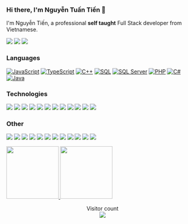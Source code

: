 ### Hi there, I'm Nguyễn Tuấn Tiến 👋

I'm Nguyễn Tiến, a professional **self taught** Full Stack developer from Vietnamese.

[![](https://img.shields.io/badge/-Discord-FFF?&logo=Discord)](https://discord.gg/f6SrSaREBr)
[![](https://img.shields.io/badge/-Telegram-FFF?&logo=Telegram)](https://t.me/tiens8z)
[![](https://img.shields.io/badge/-LinkedIn-blue?style=flat&logo=LinkedIn&logoColor=white)](https://www.linkedin.com/in/nguyentuantien413/)

### Languages
[![JavaScript](https://img.shields.io/badge/JavaScript-000?style=flat-square&logo=javascript&logoColor=F7DF1E)](https://developer.mozilla.org/en-US/docs/Web/JavaScript)
[![TypeScript](https://img.shields.io/badge/TypeScript-000?style=flat-square&logo=typescript&logoColor=3178C6)](https://www.typescriptlang.org/)
[![C++](https://img.shields.io/badge/C++-000?style=flat-square&logo=cplusplus&logoColor=00599C)](https://cplusplus.com/)
[![SQL](https://img.shields.io/badge/SQL-000?style=flat-square&logo=mysql&logoColor=4479A1)](https://dev.mysql.com/doc/)
[![SQL Server](https://img.shields.io/badge/SQL_Server-000?style=flat-square&logo=microsoftsqlserver&logoColor=CC2927)](https://learn.microsoft.com/en-us/sql/sql-server/)
[![PHP](https://img.shields.io/badge/PHP-000?style=flat-square&logo=php&logoColor=777BB4)](https://www.php.net/)
[![C#](https://img.shields.io/badge/C%23-000?style=flat-square&logo=csharp&logoColor=239120)](https://learn.microsoft.com/en-us/dotnet/csharp/)
[![Java](https://img.shields.io/badge/Java-000?style=flat-square&logo=java&logoColor=007396)](https://docs.oracle.com/en/java/)

### Technologies

[![](https://img.shields.io/badge/-jQuery-000?&logo=jQuery&logoColor=0769AD)](http://fstack.io.vn/)
[![](https://img.shields.io/badge/-Node.js-000?&logo=node.js)](http://fstack.io.vn/)
[![](https://img.shields.io/badge/-Express-000?&logo=express)](http://fstack.io.vn/)
[![](https://img.shields.io/badge/-Vue-000?&logo=Vue.js)](http://fstack.io.vn/)
[![](https://img.shields.io/badge/-React-000?&logo=React)](http://fstack.io.vn/)
[![](https://img.shields.io/badge/-Angular-000?&logo=Angular&logoColor=DD0031)](http://fstack.io.vn/)
[![](https://img.shields.io/badge/-SQLite-000?&logo=Sqlite)](http://fstack.io.vn/)
[![](https://img.shields.io/badge/-Sequelize-000?&logo=Sequelize)](http://fstack.io.vn/)
[![](https://img.shields.io/badge/-Nuxt.js-000?&logo=Nuxt.js)](http://fstack.io.vn/)
[![](https://img.shields.io/badge/-Next.js-000?&logo=Next.js)](http://fstack.io.vn/)
[![](https://img.shields.io/badge/-Flask-000?&logo=Flask)](http://fstack.io.vn/)
[![](https://img.shields.io/badge/-Django-000?&logo=Django&logoColor=092E20)](http://fstack.io.vn/)

### Other

[![](https://img.shields.io/badge/-HTML-000?&logo=html5)](http://fstack.io.vn/)
[![](https://img.shields.io/badge/-CSS-000?&logo=css3&logoColor=1572B6)](http://fstack.io.vn/)
[![](https://img.shields.io/badge/-Bootstrap-000?&logo=Bootstrap)](http://fstack.io.vn/)
[![](https://img.shields.io/badge/-Tailwind-000?&logo=tailwind-css)](http://fstack.io.vn/)
[![](https://img.shields.io/badge/-Sass-000?&logo=sass&logoColor=CC6699)](http://fstack.io.vn/)
[![](https://img.shields.io/badge/-Git-000?&logo=Git)](http://fstack.io.vn/)
[![](https://img.shields.io/badge/-Docker-000?&logo=Docker)](http://fstack.io.vn/)
[![](https://img.shields.io/badge/-Heroku-000?&logo=heroku&logoColor=430098)](http://fstack.io.vn/)
[![](https://img.shields.io/badge/-Netlify-000?&logo=Netlify)](http://fstack.io.vn/)
[![](https://img.shields.io/badge/-Vercel-000?&logo=Vercel)](http://fstack.io.vn/)
[![](https://img.shields.io/badge/-AWS-000?&logo=Amazon-AWS&logoColor=F90)](http://fstack.io.vn/)
[![](https://img.shields.io/badge/Azure-000?&logo=microsoft-azure&logoColor=008AD7)](http://fstack.io.vn/)

<!-- <a href="http://fstack.io.vn/">
  <img height="137px" src="https://github-readme-stats.vercel.app/api?username=devtruongson&hide_title=true&hide_border=true&show_icons=true&include_all_commits=true&count_private=true&line_height=21&text_color=000&icon_color=000&bg_color=0,ea6161,ffc64d,fffc4d,52fa5a&theme=graywhite"/>
</a> -->
<a href="http://fstack.io.vn/">
  <img height="137px" src="https://github-readme-stats.vercel.app/api?username=devtruongson&hide_title=true&hide_border=true&show_icons=true&include_all_commits=true&count_private=true&line_height=21&text_color=000&icon_color=000&bg_color=0,ea6161,ffc64d,fffc4d,52fa5a&theme=graywhite" />
</a>
<a href="http://fstack.io.vn/">
  <img height="137px" src="https://github-readme-stats.vercel.app/api/top-langs/?username=devtruongson&hide=html&hide_title=true&hide_border=true&layout=compact&langs_count=6&text_color=000&icon_color=fff&bg_color=0,52fa5a,4dfcff,c64dff&theme=graywhite" />
</a>

<p align="center"> 
  Visitor count<br>
  <a href="http://fstack.io.vn/">
    <img src="https://profile-counter.glitch.me/devtruongson/count.svg" />
  </a>
</p>
